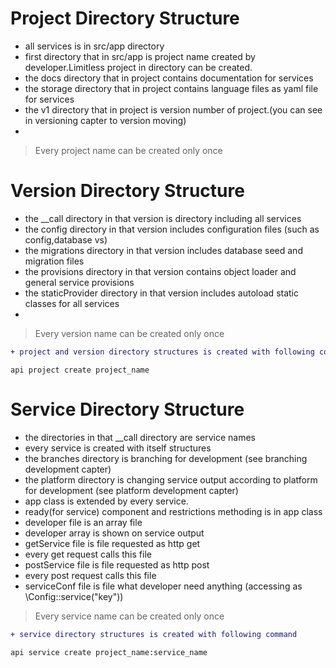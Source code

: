 # Project Directory Structure
* all services is in src/app directory
* first directory that in src/app is project name created by developer.Limitless project in directory can be created.
* the docs directory that in project contains documentation for services
* the storage directory that in project contains language files as yaml file for services
* the v1 directory that in project is version number of project.(you can see in versioning capter to version moving)
*

> Every project name can be created only once

# Version Directory Structure
* the __call directory in that version is directory including all services
* the config directory in that version includes configuration files (such as config,database vs)
* the migrations directory in that version includes database seed and migration files
* the provisions directory in that version contains object loader and general service provisions
* the staticProvider directory in that version includes autoload static classes for all services
*

> Every version name can be created only once

```diff
+ project and version directory structures is created with following command
```

```
api project create project_name

```


# Service Directory Structure
* the directories in that __call directory are service names
* every service is created with itself structures
* the branches directory is branching for development (see branching development capter)
* the platform directory is changing service output according to platform for development (see platform development capter)
* app class is extended by every service.
* ready(for service) component and restrictions methoding is in app class
* developer file is an array file
* developer array is shown on service output
* getService file is file requested as http get
* every get request calls this file
* postService file is file requested as http post
* every post request calls this file
* serviceConf file is file what developer need anything (accessing as \Config::service("key"))

> Every service name can be created only once

```diff
+ service directory structures is created with following command
```

```
api service create project_name:service_name

```



